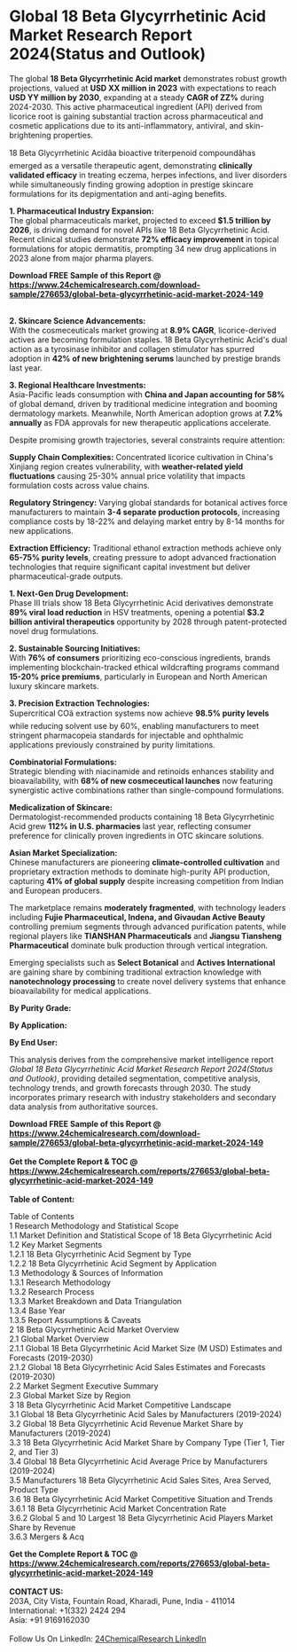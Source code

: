<h1>Global 18 Beta Glycyrrhetinic Acid Market Research Report 2024(Status and Outlook)</h1><p>The global <strong>18 Beta Glycyrrhetinic Acid market</strong> demonstrates robust growth projections, valued at <strong>USD XX million in 2023</strong> with expectations to reach <strong>USD YY million by 2030</strong>, expanding at a steady <strong>CAGR of ZZ%</strong> during 2024-2030. This active pharmaceutical ingredient (API) derived from licorice root is gaining substantial traction across pharmaceutical and cosmetic applications due to its anti-inflammatory, antiviral, and skin-brightening properties.</p><p>18 Beta Glycyrrhetinic Acidâa bioactive triterpenoid compoundâhas emerged as a versatile therapeutic agent, demonstrating <strong>clinically validated efficacy</strong> in treating eczema, herpes infections, and liver disorders while simultaneously finding growing adoption in prestige skincare formulations for its depigmentation and anti-aging benefits.</p><p><strong>1. Pharmaceutical Industry Expansion:</strong><br>
The global pharmaceuticals market, projected to exceed <strong>$1.5 trillion by 2026</strong>, is driving demand for novel APIs like 18 Beta Glycyrrhetinic Acid. Recent clinical studies demonstrate <strong>72% efficacy improvement</strong> in topical formulations for atopic dermatitis, prompting 34 new drug applications in 2023 alone from major pharma players.</p><div><b>Download FREE Sample of this Report @ 
            <a href="https://www.24chemicalresearch.com/download-sample/276653/global-beta-glycyrrhetinic-acid-market-2024-149">
            https://www.24chemicalresearch.com/download-sample/276653/global-beta-glycyrrhetinic-acid-market-2024-149</a></b></div><br><p><strong>2. Skincare Science Advancements:</strong><br>
With the cosmeceuticals market growing at <strong>8.9% CAGR</strong>, licorice-derived actives are becoming formulation staples. 18 Beta Glycyrrhetinic Acid's dual action as a tyrosinase inhibitor and collagen stimulator has spurred adoption in <strong>42% of new brightening serums</strong> launched by prestige brands last year.</p><p><strong>3. Regional Healthcare Investments:</strong><br>
Asia-Pacific leads consumption with <strong>China and Japan accounting for 58%</strong> of global demand, driven by traditional medicine integration and booming dermatology markets. Meanwhile, North American adoption grows at <strong>7.2% annually</strong> as FDA approvals for new therapeutic applications accelerate.</p><p>Despite promising growth trajectories, several constraints require attention:</p><p><strong>Supply Chain Complexities:</strong> Concentrated licorice cultivation in China's Xinjiang region creates vulnerability, with <strong>weather-related yield fluctuations</strong> causing 25-30% annual price volatility that impacts formulation costs across value chains.</p><p><strong>Regulatory Stringency:</strong> Varying global standards for botanical actives force manufacturers to maintain <strong>3-4 separate production protocols</strong>, increasing compliance costs by 18-22% and delaying market entry by 8-14 months for new applications.</p><p><strong>Extraction Efficiency:</strong> Traditional ethanol extraction methods achieve only <strong>65-75% purity levels</strong>, creating pressure to adopt advanced fractionation technologies that require significant capital investment but deliver pharmaceutical-grade outputs.</p><p><strong>1. Next-Gen Drug Development:</strong><br>
Phase III trials show 18 Beta Glycyrrhetinic Acid derivatives demonstrate <strong>89% viral load reduction</strong> in HSV treatments, opening a potential <strong>$3.2 billion antiviral therapeutics</strong> opportunity by 2028 through patent-protected novel drug formulations.</p><p><strong>2. Sustainable Sourcing Initiatives:</strong><br>
With <strong>76% of consumers</strong> prioritizing eco-conscious ingredients, brands implementing blockchain-tracked ethical wildcrafting programs command <strong>15-20% price premiums</strong>, particularly in European and North American luxury skincare markets.</p><p><strong>3. Precision Extraction Technologies:</strong><br>
Supercritical COâ extraction systems now achieve <strong>98.5% purity levels</strong> while reducing solvent use by 60%, enabling manufacturers to meet stringent pharmacopeia standards for injectable and ophthalmic applications previously constrained by purity limitations.</p><p><strong>Combinatorial Formulations:</strong><br>
	Strategic blending with niacinamide and retinoids enhances stability and bioavailability, with <strong>68% of new cosmeceutical launches</strong> now featuring synergistic active combinations rather than single-compound formulations.</p><p><strong>Medicalization of Skincare:</strong><br>
	Dermatologist-recommended products containing 18 Beta Glycyrrhetinic Acid grew <strong>112% in U.S. pharmacies</strong> last year, reflecting consumer preference for clinically proven ingredients in OTC skincare solutions.</p><p><strong>Asian Market Specialization:</strong><br>
	Chinese manufacturers are pioneering <strong>climate-controlled cultivation</strong> and proprietary extraction methods to dominate high-purity API production, capturing <strong>41% of global supply</strong> despite increasing competition from Indian and European producers.</p><p>The marketplace remains <strong>moderately fragmented</strong>, with technology leaders including <strong>Fujie Pharmaceutical, Indena, and Givaudan Active Beauty</strong> controlling premium segments through advanced purification patents, while regional players like <strong>TIANSHAN Pharmaceuticals</strong> and <strong>Jiangsu Tiansheng Pharmaceutical</strong> dominate bulk production through vertical integration.</p><p>Emerging specialists such as <strong>Select Botanical</strong> and <strong>Actives International</strong> are gaining share by combining traditional extraction knowledge with <strong>nanotechnology processing</strong> to create novel delivery systems that enhance bioavailability for medical applications.</p><p><strong>By Purity Grade:</strong></p><p><strong>By Application:</strong></p><p><strong>By End User:</strong></p><p>This analysis derives from the comprehensive market intelligence report <em>Global 18 Beta Glycyrrhetinic Acid Market Research Report 2024(Status and Outlook)</em>, providing detailed segmentation, competitive analysis, technology trends, and growth forecasts through 2030. The study incorporates primary research with industry stakeholders and secondary data analysis from authoritative sources.</p><div><b>Download FREE Sample of this Report @ 
            <a href="https://www.24chemicalresearch.com/download-sample/276653/global-beta-glycyrrhetinic-acid-market-2024-149">
            https://www.24chemicalresearch.com/download-sample/276653/global-beta-glycyrrhetinic-acid-market-2024-149</a></b></div><br><div><b>Get the Complete Report & TOC @ 
            <a href="https://www.24chemicalresearch.com/reports/276653/global-beta-glycyrrhetinic-acid-market-2024-149">
            https://www.24chemicalresearch.com/reports/276653/global-beta-glycyrrhetinic-acid-market-2024-149</a></b></div><br>
            <b>Table of Content:</b><p>Table of Contents<br />
1 Research Methodology and Statistical Scope<br />
1.1 Market Definition and Statistical Scope of 18 Beta Glycyrrhetinic Acid<br />
1.2 Key Market Segments<br />
1.2.1 18 Beta Glycyrrhetinic Acid Segment by Type<br />
1.2.2 18 Beta Glycyrrhetinic Acid Segment by Application<br />
1.3 Methodology & Sources of Information<br />
1.3.1 Research Methodology<br />
1.3.2 Research Process<br />
1.3.3 Market Breakdown and Data Triangulation<br />
1.3.4 Base Year<br />
1.3.5 Report Assumptions & Caveats<br />
2 18 Beta Glycyrrhetinic Acid Market Overview<br />
2.1 Global Market Overview<br />
2.1.1 Global 18 Beta Glycyrrhetinic Acid Market Size (M USD) Estimates and Forecasts (2019-2030)<br />
2.1.2 Global 18 Beta Glycyrrhetinic Acid Sales Estimates and Forecasts (2019-2030)<br />
2.2 Market Segment Executive Summary<br />
2.3 Global Market Size by Region<br />
3 18 Beta Glycyrrhetinic Acid Market Competitive Landscape<br />
3.1 Global 18 Beta Glycyrrhetinic Acid Sales by Manufacturers (2019-2024)<br />
3.2 Global 18 Beta Glycyrrhetinic Acid Revenue Market Share by Manufacturers (2019-2024)<br />
3.3 18 Beta Glycyrrhetinic Acid Market Share by Company Type (Tier 1, Tier 2, and Tier 3)<br />
3.4 Global 18 Beta Glycyrrhetinic Acid Average Price by Manufacturers (2019-2024)<br />
3.5 Manufacturers 18 Beta Glycyrrhetinic Acid Sales Sites, Area Served, Product Type<br />
3.6 18 Beta Glycyrrhetinic Acid Market Competitive Situation and Trends<br />
3.6.1 18 Beta Glycyrrhetinic Acid Market Concentration Rate<br />
3.6.2 Global 5 and 10 Largest 18 Beta Glycyrrhetinic Acid Players Market Share by Revenue<br />
3.6.3 Mergers & Acq</p><div><b>Get the Complete Report & TOC @ 
            <a href="https://www.24chemicalresearch.com/reports/276653/global-beta-glycyrrhetinic-acid-market-2024-149">
            https://www.24chemicalresearch.com/reports/276653/global-beta-glycyrrhetinic-acid-market-2024-149</a></b></div><br><b>CONTACT US:</b><br>
            203A, City Vista, Fountain Road, Kharadi, Pune, India - 411014<br>
            International: +1(332) 2424 294<br>
            Asia: +91 9169162030 <br><br>
            Follow Us On LinkedIn: <a href="https://www.linkedin.com/company/24chemicalresearch/">24ChemicalResearch LinkedIn</a>